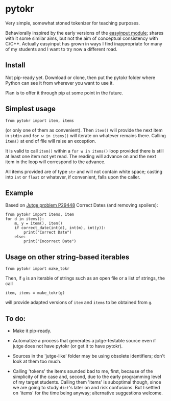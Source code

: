 # pytokr

Very simple, somewhat stoned tokenizer for teaching purposes.

Behaviorally inspired by the early versions of the 
[easyinput module](https://github.com/jutge-org/easyinput); 
shares with it some similar aims, but not the aim of 
conceptual consistency with C/C++. Actually easyinput 
has grown in ways I find inappropriate for many of my 
students and I want to try now a different road.

## Install

Not pip-ready yet. Download or clone, then put the pytokr
folder where Python can see it from wherever you want to use it.

Plan is to offer it through pip at some point in the future.

## Simplest usage

`from pytokr import item, items`

(or only one of them as convenient). Then `item()` will provide
the next item in `stdin` and `for w in items()` will iterate on
whatever remains there. Calling `item()` at end of file will
raise an exception.

It is valid to call `item()` within a `for w in items()` loop
provided there is still at least one item not yet read. The
reading will advance on and the next item in the loop will 
correspond to the advance.

All items provided are of type `str` and will not contain 
white space; casting into `int` or `float` or whatever, if
convenient, falls upon the caller.

## Example

Based on [Jutge problem P29448](https://jutge.org/problems/P29448_en)
Correct Dates (and removing spoilers):

    from pytokr import items, item
    for d in items():
        m, y = item(), item()
        if correct_date(int(d), int(m), int(y)):
            print("Correct Date")
        else:
            print("Incorrect Date")

## Usage on other string-based iterables

`from pytokr import make_tokr`

Then, if `g` is an iterable of strings such as an open
file or a list of strings, the call

`item, items = make_tokr(g)`

will provide adapted versions of `item` and `items` to
be obtained from `g`.

## To do: 

- Make it pip-ready.

- Automatize a process that generates a jutge-testable 
source even if jutge does not have pytokr (or get it to
have pytokr).

- Sources in the 'jutge-like' folder may be using 
obsolete identifiers; don't look at them too much.

- Calling 'tokens' the items sounded bad to me, first, 
because of the simplicity of the case and, second, due 
to the early programming level of my target students. 
Calling them 'items' is suboptimal though, since we are 
going to study `dict`'s later on and risk confusions. 
But I settled on 'items' for the time being anyway;
alternative suggestions welcome.

